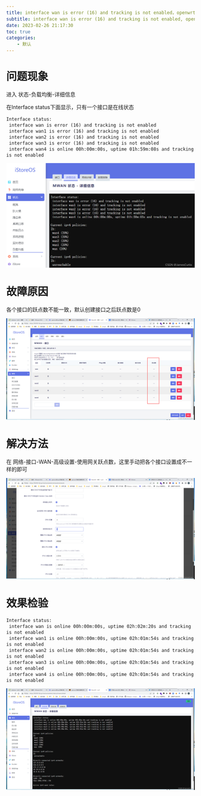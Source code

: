 ```yaml
---
title: interface wan is error (16) and tracking is not enabled，openwrt iStoreOS软路由mwan3负载均衡报错
subtitle: interface wan is error (16) and tracking is not enabled, openwrt iStoreOS soft routing mwan3 load balancing error
date: 2023-02-26 21:17:30
toc: true
categories: 
    - 默认
---
```


#  问题现象

进入 状态-负载均衡-详细信息

在Interface status下面显示，只有一个接口是在线状态

```
Interface status:
 interface wan is error (16) and tracking is not enabled
 interface wan1 is error (16) and tracking is not enabled
 interface wan2 is error (16) and tracking is not enabled
 interface wan3 is error (16) and tracking is not enabled
 interface wan4 is online 00h:00m:00s, uptime 01h:59m:08s and tracking is not enabled
```


![16936366885391693636687849.png](https://raw.githubusercontent.com/james-curtis/blog-img/img/img/16936366885391693636687849.png)

# 故障原因

各个接口的跃点数不能一致，默认创建接口之后跃点数是0

![16936367075351693636706779.png](https://raw.githubusercontent.com/james-curtis/blog-img/img/img/16936367075351693636706779.png)

# 解决方法

在 网络-接口-WAN-高级设置-使用网关跃点数，这里手动把各个接口设置成不一样的即可 

![16936367195391693636718808.png](https://raw.githubusercontent.com/james-curtis/blog-img/img/img/16936367195391693636718808.png)

# 效果检验

```
Interface status:
 interface wan is online 00h:00m:00s, uptime 02h:02m:20s and tracking is not enabled
 interface wan1 is online 00h:00m:00s, uptime 02h:01m:54s and tracking is not enabled
 interface wan2 is online 00h:00m:00s, uptime 02h:01m:54s and tracking is not enabled
 interface wan3 is online 00h:00m:00s, uptime 02h:01m:54s and tracking is not enabled
 interface wan4 is online 00h:00m:00s, uptime 02h:01m:54s and tracking is not enabled
```


![16936367395351693636738707.png](https://raw.githubusercontent.com/james-curtis/blog-img/img/img/16936367395351693636738707.png)